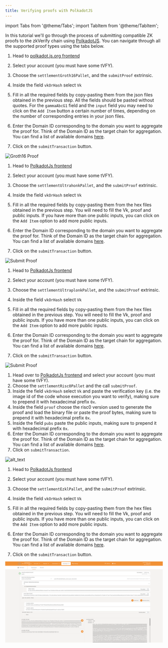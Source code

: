 ```yaml
---
title: Verifying proofs with PolkadotJS
---
```


import Tabs from '@theme/Tabs';
import TabItem from '@theme/TabItem';

In this tutorial we'll go through the process of submitting compatible ZK proofs to the zkVerify chain using [PolkadotJS](https://polkadot.js.org/apps/?rpc=wss%3A%2F%2Fzkverify-volta-rpc.zkverify.io#/extrinsics). You can navigate through all the supported proof types using the tabs below.

<Tabs groupId="verify-polkadotjs">

<TabItem value="groth16" label="Groth16">

1. Head to [polkadot.js.org frontend](https://polkadot.js.org/apps/?rpc=wss%3A%2F%2Fzkverify-volta-rpc.zkverify.io#/extrinsics)
2. Select your account (you must have some tVFY).
3. Choose the `settlementGroth16Pallet`, and the `submitProof` extrinsic.
4. Inside the field `vkOrHash` select `Vk`
5. Fill in all the required fields by copy-pasting them from the json files obtained in the previous step. All the fields should be pasted without quotes. For the `gammaAbcG1` field and the `input` field you may need to click on the `Add Item` button a certain number of times, depending on the number of corresponding entries in your json files.
6. Enter the Domain ID corresponding to the domain you want to aggregate the proof for. Think of the Domain ID as the target chain for aggregation. You can find a list of available domains [here](../../architecture/04-proof-aggregation/05-domain-management.md).

7. Click on the `submitTransaction` button.

![Groth16 Proof](./img/groth16-proof.png)
</TabItem>

<TabItem value="ultrahonk" label="Ultrahonk">

1. Head to [PolkadotJs frontend](https://polkadot.js.org/apps/?rpc=wss%3A%2F%2Fzkverify-volta-rpc.zkverify.io#/extrinsics)
2. Select your account (you must have some tVFY).
3. Choose the `settlementUltrahonkPallet`, and the `submitProof` extrinsic.
4. Inside the field `vkOrHash` select `Vk`
5. Fill in all the required fields by copy-pasting them from the hex files obtained in the previous step. You will need to fill the Vk, proof and public inputs. If you have more than one public inputs, you can click on the `Add Item` option to add more public inputs.
6. Enter the Domain ID corresponding to the domain you want to aggregate the proof for. Think of the Domain ID as the target chain for aggregation. You can find a list of available domains [here](../../architecture/04-proof-aggregation/05-domain-management.md).

7. Click on the `submitTransaction` button.


![Submit Proof](./img/ultrahonk-proof-explorer.png)
</TabItem>

<TabItem value="ultraplonk" label="Ultraplonk">

1. Head to [PolkadotJs frontend](https://polkadot.js.org/apps/?rpc=wss%3A%2F%2Fzkverify-volta-rpc.zkverify.io#/extrinsics)
2. Select your account (you must have some tVFY).
3. Choose the `settlementUltraplonkPallet`, and the `submitProof` extrinsic.
4. Inside the field `vkOrHash` select `Vk`
5. Fill in all the required fields by copy-pasting them from the hex files obtained in the previous step. You will need to fill the Vk, proof and public inputs. If you have more than one public inputs, you can click on the `Add Item` option to add more public inputs.
6. Enter the Domain ID corresponding to the domain you want to aggregate the proof for. Think of the Domain ID as the target chain for aggregation. You can find a list of available domains [here](../../architecture/04-proof-aggregation/05-domain-management.md).

7. Click on the `submitTransaction` button.

![Submit Proof](./img/ultraplonk-proof-explorer.png)
</TabItem>

<TabItem value="risc-zero" label="Risc Zero">

1. Head over to [PolkadotJs frontend](https://polkadot.js.org/apps/?rpc=wss%3A%2F%2Fzkverify-volta-rpc.zkverify.io#/extrinsics) and select your account (you must have some tVFY).
2. Choose the `settlementRisc0Pallet` and the call `submitProof`.
3. Inside the field `vkOrHash` select `Vk` and paste the verification key (i.e. the image id of the code whose execution you want to verify), making sure to prepend it with hexadecimal prefix `0x`.
4. Inside the field `proof` choose the risc0 version used to generate the proof and load the binary file or paste the proof bytes, making sure to prepend it with hexadecimal prefix `0x`.
5. Inside the field `pubs` paste the public inputs, making sure to prepend it with hexadecimal prefix `0x`.
6. Enter the Domain ID corresponding to the domain you want to aggregate the proof for. Think of the Domain ID as the target chain for aggregation. You can find a list of available domains [here](../../architecture/04-proof-aggregation/05-domain-management.md).
7. Click on `submitTransaction`.

![alt_text](./img/risc0-proof.png)
</TabItem>

<TabItem value="ezkl" label="Ezkl">

1. Head to [PolkadotJs frontend](https://polkadot.js.org/apps/?rpc=wss%3A%2F%2Fzkverify-volta-rpc.zkverify.io#/extrinsics)
2. Select your account (you must have some tVFY).
3. Choose the `settlementEzklPallet`, and the `submitProof` extrinsic.
4. Inside the field `vkOrHash` select `Vk`
5. Fill in all the required fields by copy-pasting them from the hex files obtained in the previous step. You will need to fill the Vk, proof and public inputs. If you have more than one public inputs, you can click on the `Add Item` option to add more public inputs.
6. Enter the Domain ID corresponding to the domain you want to aggregate the proof for. Think of the Domain ID as the target chain for aggregation. You can find a list of available domains [here](../../architecture/04-proof-aggregation/05-domain-management.md).

7. Click on the `submitTransaction` button.


![Submit Proof](./img/ezkl-proof-explorer.png)
</TabItem>

</Tabs>
